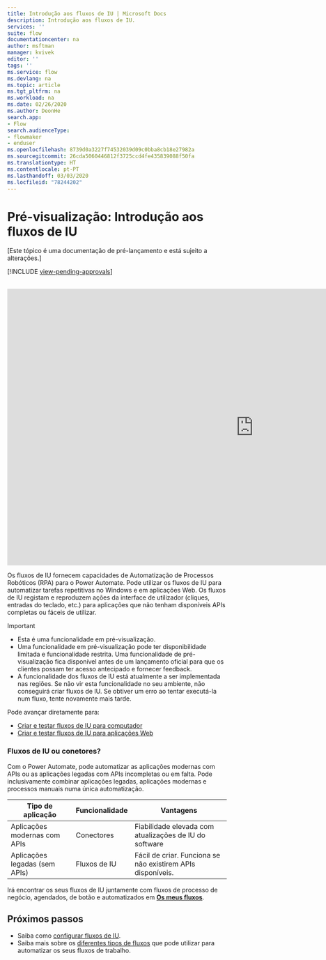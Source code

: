 ```yaml
---
title: Introdução aos fluxos de IU | Microsoft Docs
description: Introdução aos fluxos de IU.
services: ''
suite: flow
documentationcenter: na
author: msftman
manager: kvivek
editor: ''
tags: ''
ms.service: flow
ms.devlang: na
ms.topic: article
ms.tgt_pltfrm: na
ms.workload: na
ms.date: 02/26/2020
ms.author: DeonHe
search.app:
- Flow
search.audienceType:
- flowmaker
- enduser
ms.openlocfilehash: 8739d0a3227f74532039d09c0bba8cb18e27982a
ms.sourcegitcommit: 26cda5060446812f3725ccd4fe435839088f50fa
ms.translationtype: HT
ms.contentlocale: pt-PT
ms.lasthandoff: 03/03/2020
ms.locfileid: "78244202"
---
```

# <a name="preview-introduction-to-ui-flows"></a>Pré-visualização: Introdução aos fluxos de IU

[Este tópico é uma documentação de pré-lançamento e está sujeito a alterações.]

[!INCLUDE [view-pending-approvals](../includes/cc-rebrand.md)]

<br>
<iframe width="1129" height="635" src="https://www.youtube.com/embed/bZrrdoytTH0" frameborder="0" allow="accelerometer; autoplay; encrypted-media; gyroscope; picture-in-picture" allowfullscreen></iframe>

Os fluxos de IU fornecem capacidades de Automatização de Processos Robóticos (RPA) para o Power Automate. Pode utilizar os fluxos de IU para automatizar tarefas repetitivas no Windows e em aplicações Web. Os fluxos de IU registam e reproduzem ações da interface de utilizador (cliques, entradas do teclado, etc.) para aplicações que não tenham disponíveis APIs completas ou fáceis de utilizar.

> [!IMPORTANT]
> - Esta é uma funcionalidade em pré-visualização.
> - Uma funcionalidade em pré-visualização pode ter disponibilidade limitada e funcionalidade restrita. Uma funcionalidade de pré-visualização fica disponível antes de um lançamento oficial para que os clientes possam ter acesso antecipado e fornecer feedback.
> - A funcionalidade dos fluxos de IU está atualmente a ser implementada nas regiões. Se não vir esta funcionalidade no seu ambiente, não conseguirá criar fluxos de IU. Se obtiver um erro ao tentar executá-la num fluxo, tente novamente mais tarde.

Pode avançar diretamente para:

- [Criar e testar fluxos de IU para computador](create-desktop.md) 
- [Criar e testar fluxos de IU para aplicações Web](create-web.md)  

### <a name="ui-flows-or-connectors"></a>Fluxos de IU ou conetores?

Com o Power Automate, pode automatizar as aplicações modernas com APIs ou as aplicações legadas com APIs incompletas ou em falta. Pode inclusivamente combinar aplicações legadas, aplicações modernas e processos manuais numa única automatização.

| **Tipo de aplicação**      | **Funcionalidade** | **Vantagens**     |
|---------------------------|----------------------------|------------------|
| Aplicações modernas com APIs| Conectores                 | Fiabilidade elevada com atualizações de IU do software |
| Aplicações legadas (sem APIs)          | Fluxos de IU                    | Fácil de criar. Funciona se não existirem APIs disponíveis.   |


Irá encontrar os seus fluxos de IU juntamente com fluxos de processo de negócio, agendados, de botão e automatizados em [**Os meus fluxos**](manage.md).

## <a name="next-steps"></a>Próximos passos

- Saiba como [configurar fluxos de IU](setup.md). 
- Saiba mais sobre os [diferentes tipos de fluxos](..\getting-started.md#types-of-flows) que pode utilizar para automatizar os seus fluxos de trabalho.


